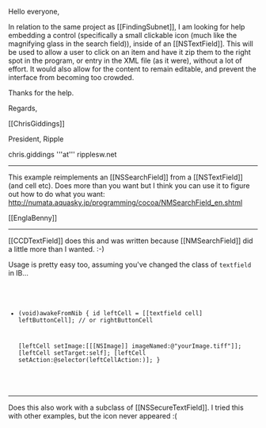 

Hello everyone,

In relation to the same project as [[FindingSubnet]], I am looking for help embedding a control (specifically a small clickable icon (much like the magnifying glass in the search field)), inside of an [[NSTextField]]. This will be used to allow a user to click on an item and have it zip them to the right spot in the program, or entry in the XML file (as it were), without a lot of effort.  It would also allow for the content to remain editable, and prevent the interface from becoming too crowded.


Thanks for the help.


Regards,

[[ChrisGiddings]]


President, Ripple

chris.giddings '''at''' ripplesw.net

----

This example reimplements an [[NSSearchField]] from a [[NSTextField]] (and cell etc). Does more than you want but I think you can use it to figure out how to do what you want:
http://numata.aquasky.jp/programming/cocoa/NMSearchField_en.shtml

[[EnglaBenny]]

----
[[CCDTextField]] does this and was written because [[NMSearchField]] did a little more than I wanted. :-)

Usage is pretty easy too, assuming you've changed the class of <code>textfield</code> in IB...
<code>
- (void)awakeFromNib
{
id leftCell = [[textfield cell] leftButtonCell]; // or rightButtonCell

     [leftCell setImage:[[[NSImage]] imageNamed:@"yourImage.tiff"]];
     [leftCell setTarget:self];
     [leftCell setAction:@selector(leftCellAction:)];
}
</code>

----

Does this also work with a subclass of [[NSSecureTextField]]. I tried this with other examples, but the icon never appeared :(